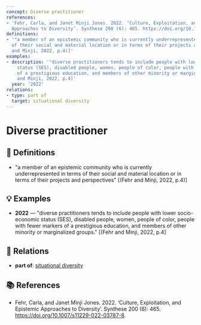 ```yaml
---
concept: Diverse practitioner
references:
- 'Fehr, Carla, and Janet Minji Jones. 2022. ‘Culture, Exploitation, and Epistemic
  Approaches to Diversity’. Synthese 200 (6): 465. https://doi.org/10.1007/s11229-022-03787-8.'
definitions:
- '"a member of an epistemic community who is currently underrepresented in terms
  of their social and material location or in terms of their projects and perspectives"  [(Fehr
  and Minji, 2022, p.4)]'
examples:
- description: '"diverse practitioners tends to include people with lower socio-economic
    status (SES), disabled people, women, people of color, people with fewer markers
    of a prestigious education, and members of other minority or marginalized groups."  [(Fehr
    and Minji, 2022, p.4]'
  year: '2022'
relations:
- type: part of
  target: situational diversity
---
```


# Diverse practitioner

## 📖 Definitions

- "a member of an epistemic community who is currently underrepresented in terms of their social and material location or in terms of their projects and perspectives"  [(Fehr and Minji, 2022, p.4)]

## 💡 Examples

- **2022** — "diverse practitioners tends to include people with lower socio-economic status (SES), disabled people, women, people of color, people with fewer markers of a prestigious education, and members of other minority or marginalized groups."  [(Fehr and Minji, 2022, p.4]

## 🔗 Relations

- **part of**: [situational diversity](./situational-diversity.md)

## 📚 References

- Fehr, Carla, and Janet Minji Jones. 2022. ‘Culture, Exploitation, and Epistemic Approaches to Diversity’. Synthese 200 (6): 465. https://doi.org/10.1007/s11229-022-03787-8.
